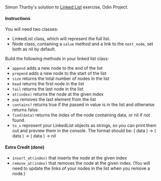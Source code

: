 Simon Tharby's solution to [Linked List](https://www.theodinproject.com/courses/ruby-programming/lessons/linked-lists?ref=lnav) exercise, Odin Project.

#### Instructions

You will need two classes:

  * LinkedList class, which will represent the full list.
  * Node class, containing a <code>value</code> method and a link to the <code>next_node</code>, set both as nil by default.

Build the following methods in your linked list class:

  * <code>append</code> adds a new node to the end of the list
  * <code>prepend</code> adds a new node to the start of the list
  * <code>size</code> returns the total number of nodes in the list
  * <code>head</code> returns the first node in the list
  * <code>tail</code> returns the last node in the list
  * <code>at(index)</code> returns the node at the given index
  * <code>pop</code> removes the last element from the list
  * <code>contains?</code> returns true if the passed in value is in the list and otherwise returns false.
  * <code>find(data)</code> returns the index of the node containing data, or nil if not found.
  * <code>to_s</code> represent your LinkedList objects as strings, so you can print them out and preview them in the console. The format should be: ( data ) -> ( data ) -> ( data ) -> nil

#### Extra Credit (done)

  * <code>insert_at(index)</code> that inserts the node at the given index
  * <code>remove_at(index)</code> that removes the node at the given index. (You will need to update the links of your nodes in the list when you remove a node.)
